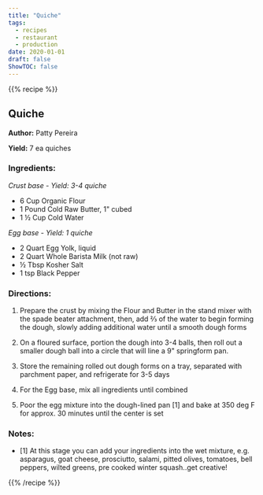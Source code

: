 ```yaml
---
title: "Quiche"
tags:
  - recipes
  - restaurant
  - production
date: 2020-01-01 
draft: false
ShowTOC: false
---
```


{{% recipe %}}

## Quiche

**Author:** Patty Pereira

**Yield:** 7 ea quiches

### Ingredients:

*Crust base - Yield: 3-4 quiche*
- 6 Cup Organic Flour
- 1 Pound Cold Raw Butter, 1" cubed
- 1 ½ Cup Cold Water

*Egg base - Yield: 1 quiche*
- 2 Quart Egg Yolk, liquid
- 2 Quart Whole Barista Milk (not raw)
- ½ Tbsp Kosher Salt
- 1 tsp Black Pepper

### Directions:

1.  Prepare the crust by mixing the Flour and Butter in the stand mixer
    with the spade beater attachment, then, add ⅔ of the water to begin
    forming the dough, slowly adding additional water until a smooth
    dough forms

2.  On a floured surface, portion the dough into 3-4 balls, then roll
    out a smaller dough ball into a circle that will line a 9"
    springform pan.

3.  Store the remaining rolled out dough forms on a tray, separated with
    parchment paper, and refrigerate for 3-5 days

4.  For the Egg base, mix all ingredients until combined

5.  Poor the egg mixture into the dough-lined pan \[1\] and bake at 350 deg
    F for approx. 30 minutes until the center is set

### Notes:

-   \[1\] At this stage you can add your ingredients into the wet
    mixture, e.g. asparagus, goat cheese, prosciutto, salami, pitted
    olives, tomatoes, bell peppers, wilted greens, pre cooked winter
    squash..get creative!


{{% /recipe %}}
